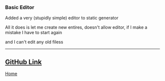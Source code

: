 ### Basic Editor
Added a very (stupidly simple) editor to static generator

All it does is let me create new entires, doesn't allow editor, if I make a mistake I have to start again

and I can't edit any old filess

---
[GitHub Link](https://github.com/keloran/staticg)
--
[Home](/)
